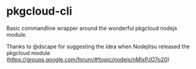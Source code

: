# pkgcloud-cli

Basic commandline wrapper around the wonderful pkgcloud nodejs module.

Thanks to @dscape for suggesting the idea when Nodejitsu released the pkgcloud module (https://groups.google.com/forum/#!topic/nodejs/nMIxPJO7o20)
